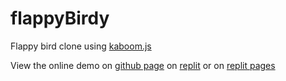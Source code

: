 # flappyBirdy

Flappy bird clone using [kaboom.js](https://kaboomjs.com/lib/0.1.0/kaboom.js)

View the online demo on [github page](https://donno2048.github.io/flappyBirdy/) on [replit](https://replit.com/@donno2048/flappyBirdy#index.html) or on [replit pages](https://flappyBirdy.donno2048.repl.co)
